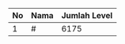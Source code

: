 | No | Nama            | Jumlah Level |
|----|-----------------|--------------|
| 1  | #    |    6175        |
